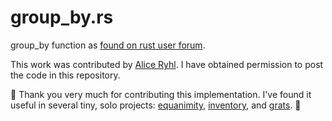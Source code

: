 # group_by.rs

group_by function as [found on rust user forum](https://users.rust-lang.org/t/group-by-challenge/37602/6).

This work was contributed by [Alice Ryhl](https://ryhl.io).  I have obtained permission to post the code in this repository. 

🌟 Thank you very much for contributing this implementation.  I've found it useful in several tiny, solo projects:  [equanimity](https://github.com/Terkwood/equanimity), [inventory](https://github.com/Terkwood/inventory), and [grats](https://github.com/Terkwood/grats). 🌟
